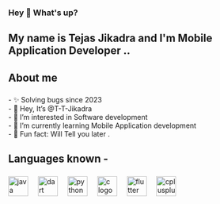 <h3 align="left">Hey 👋 What's up?</h3>

###

<h2 align="left">My name is Tejas Jikadra and I'm Mobile Application Developer ..</h2>

###

<h2 align="left">About me</h2>

###

<p align="left">- ✨ Solving bugs since 2023<br>
- 👋 Hey, It’s @T-T-Jikadra<br>
- 👀 I’m interested in Software development<br>
- 🌱 I’m currently learning Mobile Application development<br>
  - 🎲 Fun fact: Will Tell you later .

</p>

###

<h2 align="left">Languages known - </h2>

###

<div align="left">
  <img src="https://cdn.jsdelivr.net/gh/devicons/devicon/icons/java/java-original.svg" height="40" alt="java logo"  />
  <img width="12" />
  <img src="https://cdn.jsdelivr.net/gh/devicons/devicon/icons/dart/dart-original.svg" height="40" alt="dart logo"  />
  <img width="12" />
  <img src="https://cdn.jsdelivr.net/gh/devicons/devicon/icons/python/python-original.svg" height="40" alt="python logo"  />
  <img width="12" />
  <img src="https://cdn.jsdelivr.net/gh/devicons/devicon/icons/c/c-original.svg" height="40" alt="c logo"  />
  <img width="12" />
  <img src="https://cdn.jsdelivr.net/gh/devicons/devicon/icons/flutter/flutter-original.svg" height="40" alt="flutter logo"  />
  <img width="12" />
  <img src="https://cdn.jsdelivr.net/gh/devicons/devicon/icons/cplusplus/cplusplus-original.svg" height="40" alt="cplusplus logo"  />
</div>

###
